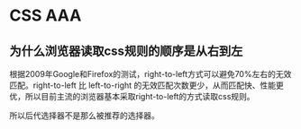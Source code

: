 # CSS AAA

## 为什么浏览器读取css规则的顺序是从右到左

根据2009年Google和Firefox的测试，right-to-left方式可以避免70%左右的无效匹配。right-to-left 比 left-to-right 的无效匹配次数更少，从而匹配快、性能更优，所以目前主流的浏览器基本采取right-to-left的方式读取css规则。

所以后代选择器不是那么被推荐的选择器。

## 